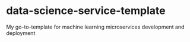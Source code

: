 # data-science-service-template
My go-to-template for machine learning microservices development and deployment
